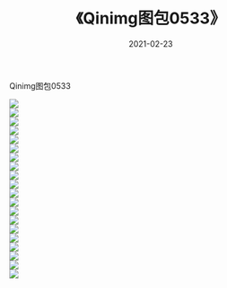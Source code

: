 ﻿---
layout: post
title:  《Qinimg图包0533》
date:   2021-02-23
img: http://imgx.orgx.ga/Qinimg图包/Qinimg图包0533/000.jpg
categories: [美女, 清纯, 唯美]
---

Qinimg图包0533

 ![](http://imgx.orgx.ga/Qinimg图包/Qinimg图包0533/001.jpg) <br>![](http://imgx.orgx.ga/Qinimg图包/Qinimg图包0533/002.jpg) <br>![](http://imgx.orgx.ga/Qinimg图包/Qinimg图包0533/003.jpg) <br>![](http://imgx.orgx.ga/Qinimg图包/Qinimg图包0533/004.jpg) <br>![](http://imgx.orgx.ga/Qinimg图包/Qinimg图包0533/005.jpg) <br>![](http://imgx.orgx.ga/Qinimg图包/Qinimg图包0533/006.jpg) <br>![](http://imgx.orgx.ga/Qinimg图包/Qinimg图包0533/007.jpg) <br>![](http://imgx.orgx.ga/Qinimg图包/Qinimg图包0533/008.jpg) <br>![](http://imgx.orgx.ga/Qinimg图包/Qinimg图包0533/009.jpg) <br>![](http://imgx.orgx.ga/Qinimg图包/Qinimg图包0533/010.jpg) <br>![](http://imgx.orgx.ga/Qinimg图包/Qinimg图包0533/011.jpg) <br>![](http://imgx.orgx.ga/Qinimg图包/Qinimg图包0533/012.jpg) <br>![](http://imgx.orgx.ga/Qinimg图包/Qinimg图包0533/013.jpg) <br>![](http://imgx.orgx.ga/Qinimg图包/Qinimg图包0533/014.jpg) <br>![](http://imgx.orgx.ga/Qinimg图包/Qinimg图包0533/015.jpg) <br>![](http://imgx.orgx.ga/Qinimg图包/Qinimg图包0533/016.jpg) <br>![](http://imgx.orgx.ga/Qinimg图包/Qinimg图包0533/017.jpg) <br>![](http://imgx.orgx.ga/Qinimg图包/Qinimg图包0533/018.jpg) <br>![](http://imgx.orgx.ga/Qinimg图包/Qinimg图包0533/019.jpg) <br>![](http://imgx.orgx.ga/Qinimg图包/Qinimg图包0533/020.jpg) <br>